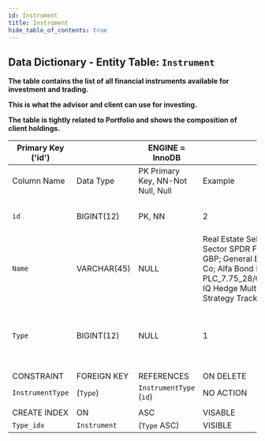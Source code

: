 ```yaml
---
id: Instrument
title: Instrument
hide_table_of_contents: true
---
```


## Data Dictionary - Entity Table: `Instrument` 

**The table contains the list of all financial instruments available for investment and trading.**

**This is what the advisor and client can use for investing.** 

**The table is tightly related to Portfolio and shows the composition of client holdings.**


| Primary Key ('id')||ENGINE = InnoDB|||
|---|---|---|---|---|
|Column Name|Data Type|PK Primary Key, NN-Not Null, Null|Example|Comments|
||
|`id`|BIGINT(12)|PK, NN|2|PrimaryKey-ID, Not Null (auto creates)|	
|`Name`|VARCHAR(45)|NULL|Real Estate Select Sector SPDR Fund; GBP; General Electric Co; Alfa Bond Issuance PLC_7.75_28/04/2021; IQ Hedge Multi-Strategy Tracker ETF| Enter specific instuments, not asset classes|
|`Type`|BIGINT(12)|NULL|1|Used to identify money account to counterbook trades. See Instrument_Type Table|
||
|CONSTRAINT|FOREIGN KEY|REFERENCES|ON DELETE|ON UPDATE|
|`InstrumentType`|(`Type`)|`InstrumentType` (`id`)| NO ACTION|NO ACTION|
||
|CREATE INDEX|ON|ASC|VISABLE||
|`Type_idx`|`Instrument`| (`Type` ASC)| VISIBLE||
